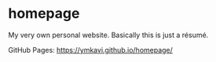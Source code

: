# homepage
My very own personal website. Basically this is just a résumé.

GitHub Pages: https://ymkavi.github.io/homepage/
